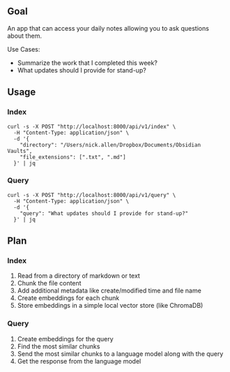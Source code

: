 

## Goal

An app that can access your daily notes allowing you to ask questions about them.

Use Cases:
* Summarize the work that I completed this week?
* What updates should I provide for stand-up?

## Usage

### Index

```
curl -s -X POST "http://localhost:8000/api/v1/index" \
  -H "Content-Type: application/json" \
  -d '{
    "directory": "/Users/nick.allen/Dropbox/Documents/Obsidian Vaults",
    "file_extensions": [".txt", ".md"]
  }' | jq
```

### Query

```
curl -s -X POST "http://localhost:8000/api/v1/query" \
  -H "Content-Type: application/json" \
  -d '{
    "query": "What updates should I provide for stand-up?"
  }' | jq
```

## Plan

### Index

1. Read from a directory of markdown or text
2. Chunk the file content
3. Add additional metadata like create/modified time and file name
4. Create embeddings for each chunk
5. Store embeddings in a simple local vector store (like ChromaDB)

### Query

1. Create embeddings for the query
2. Find the most similar chunks
3. Send the most similar chunks to a language model along with the query
4. Get the response from the language model



